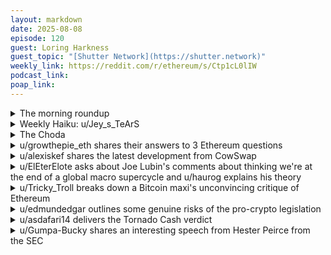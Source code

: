 ```yaml
---
layout: markdown
date: 2025-08-08
episode: 120
guest: Loring Harkness
guest_topic: "[Shutter Network](https://shutter.network)"
weekly_link: https://reddit.com/r/ethereum/s/Ctp1cL0lIW
podcast_link: 
poap_link: 
---
```



<details markdown=1>
<summary>The morning roundup</summary>
[View on Reddit →](https://reddit.com/r/ethereum/comments/1mkmcbn/comment/n7jrw8c/)

[u/HITMAN616](https://reddit.com/u/HITMAN616)

> Ethereum

[u/PooeyGusset](https://reddit.com/u/PooeyGusset)

> $3,915

[u/harpocryptes](https://reddit.com/u/harpocryptes)

> 0.0335

</details>
<details markdown=1>
<summary>Weekly Haiku: u/Jey_s_TeArS</summary>
[View on Reddit →](https://reddit.com/r/ethereum/comments/1mgatfj/comment/n6rr6je/)

*Cousins in disgust,*

*Distrust Ether as robust,*

*The month of August.*

</details>
<details markdown=1>
<summary>The Choda</summary>
[View on Reddit →](https://reddit.com/r/ethereum/comments/1mkmcbn/comment/n7jrv01/)

༼ つ ◕_◕ ༽つ ETH TAKE MY ENERGY ༼ つ ◕_◕ ༽つ

</details>
<details markdown=1>
<summary>u/growthepie_eth shares their answers to 3 Ethereum questions</summary>
[View on Reddit →](https://reddit.com/r/ethereum/comments/1mennu9/daily_general_discussion_august_01_2025/n6c7x7v/)

We joined 50+ teams to answer the following:  
1. Describe Ethereum in 3 words  
2. What could make Ethereum fail?  
3. What does Ethereum still need to get right to succeed in the next decade?  
  
Our Answers (they had to be short):  
1. Bringing everything onchain  
2. Difficult one - If we were to stop innovating and ossify too soon, we wouldn't fail but we would fall short of our full potential. Thankfully, there is loads left on the roadmap and upgrades are becoming more regular and ambitious...  
3. We need to keep scaling whilst remaining decentralised and permissionless. There is so much room for this pie to grow but we dont just want to onboard existing companies we need to continue to support and encourage new innovation too.  
  
Would love to hear the community here answer these questions!

You can see our video reply and the other teams replies here: [https://eth10.ssv.network/](https://eth10.ssv.network/) (scroll down)

</details>
<details markdown=1>
<summary>u/alexiskef shares the latest development from CowSwap</summary>
[View on Reddit →](https://reddit.com/r/ethereum/comments/1mdsq6h/daily_general_discussion_july_31_2025/n66v7p9/)

CowSwap IS kicking ass once more! They are now enabling [swapping across chains!!!!](https://x.com/CoWSwap/status/1950949183747457411)

"Cross-chain DeFi is the dream, but the reality?

A frustrating dance of separate bridges, swaps, high fees, and security risks. Billions lost to vulnerabilities. 😩

It's time for a change.

Starting today, CoW Swap users can swap across chains."

I have tried a dev version of this, around one month ago.. It works flawlessly...

Edit: fun fact: they have created an NFT (together with Bungee, who is their bridging partner on this), for the release! [Mint it here, at Opensea!](https://opensea.io/collection/cow-swap-goes-multichain-with-bungee/overview)

</details>
<details markdown=1>
<summary>u/ElEterElote asks about Joe Lubin's comments about thinking we're at the end of a global macro supercycle and u/haurog explains his theory</summary>
[View on Reddit →](https://reddit.com/r/ethereum/comments/1mgatfj/daily_general_discussion_august_03_2025/n6pl9zw/)

[u/ElEterElote](https://reddit.com/u/ElEterElote):

In a few interviews regarding SharpLink (SBET), Joe Lubin has discussed how he believes we are coming to the end of a super cycle, referring to fiat reserve currencies and national debt. He's suggested that Ray Dalio and Strauss talk about this, and maybe others, and while I've been able to find Ray Dalio's books and other media I don't know who Strauss is or where to begin with him. Can anyone point me in the right direction?

---

[View on Reddit →](https://reddit.com/r/ethereum/comments/1mgatfj/daily_general_discussion_august_03_2025/n6q908p/)

[u/haurog](https://reddit.com/u/haurog):

If you google "fourth turning" you will find the Strauss-Howe generational theory.

In my understanding the generational theory sees cyclical patterns in the American and more generally western history. Each of these cycles is several decades long (60-120 years or so) and each cycle can be subdivided into 4 distinct generations of about 15-30 years in length.

- The first generation (called High) is the one which builds up institutions, there is a strong community spirit and is generally an optimistic period.
- The second generation (called Awakening) is focused on individualism pushes for freedom of expression.
- The third generation (called Unraveling) is peak individualism and a mistrust of institutions starts to emerge. Social cohesion goes down. 
- The fourth turning (called Crisis) is the period where society has to face many challenges which make it necessary that institutions are getting reformed/rebuilt.

Afterwards a new first generation starts a new cycle.

According to the followers of this theory, we currently are in the fourth turning, which is the Crisis. Depending who you follow, we have been there for 25 years already or only since covid. So if this is true we might stay in this fourth turning for a few more years (or decades). 

The theory and books around it where first published in the 90ies and it got quite a few followers. But this way of analysis of western history is also very much criticized as there is not really a very objective way to clearly distinguish these generations over the last 500 years or so. Nevertheless, many people have been influenced by this cyclical view of the world. I would guess Ray Dalio has also been influenced by this view of the world when he wrote the book 'The Changing World Order' which looks at the most influential countries over the last few hundred years, how they have risen to power and how they vanished again. According to Ray Dalio the world order sees a change of the leading power with the US losing influence and China gaining it. This, he says, will be similar to what happened a hundred years ago when the UK started losing its grip on the world or the Netherlands 250 years ago.

</details>
<details markdown=1>
<summary>u/Tricky_Troll breaks down a Bitcoin maxi's unconvincing critique of Ethereum</summary>
[View on Reddit →](https://reddit.com/r/ethereum/comments/1mi09a5/daily_general_discussion_august_05_2025/n74y385/)

Her whole argument seemed to be Ethereum was too risky, yet the only "risks" she could throw at Ethereum were:

- "Proof of Stake complexities and centralisation risks" — Centralisation which pales in comparison to Bitcoin's now highly consolidated mining sector and regarding risk, well I'd say actively improving the protocol is less risky than an ossified protocol which urgently needs security updates (security budget and quantum proofing being the main risks for Bitcoin here).
- "Greater risk around bridges and L2s" — Just stay on the L1 if you're scared of these risks.
- "Other platforms also doing smart contracts like Bitcoin" — Yes, but which platform is far and away the leader in R&D? I'll give you a hint, it's not Bitcoin, it's not Solana and it rhymes with "Schmethereum".
- "The SEC could still label it a security" — Is this satire? She can't be serious...

---

Context: <https://x.com/Jrag0x/status/1952809046672851243>

</details>
<details markdown=1>
<summary>u/edmundedgar outlines some genuine risks of the pro-crypto legislation</summary>
[View on Reddit →](https://reddit.com/r/ethereum/comments/1mi09a5/daily_general_discussion_august_05_2025/n74h6lm/)

The argument on the GENIUS act is that if you massively grow stablecoins (which I think we will?) you end up with a lot of money lent to banks that might suddenly exit for some crypto greed-and-fear / leverage type of reason. A stablecoin issuer suddenly running on their bank is part of what brought down Silicon Valley Bank so it's not completely irrational. I personally think that if you can't regulate the banking system so that it can handle being able to bank interest-free deposits then your banking system is probably beyond saving, but it's not an idiotic thing to worry about.

The broader argument is that crypto is going to be used to work around all kinds of financial regulations that were created after previous financial crises. Who is lending how much, how do we find out what their exposure is, how do we make sure the whole economy doesn't undergo a massive contraction simultaneously, stuff like that. It's definitely true that previously we've had periods of financial deregulation followed by a financial crisis that taxpayers have had to bail out. Reagan deregulated the banks then got the Savings and Loans crisis, George W Bush did a load of financial deregulation then got the Lehman Shock. 

I think the premises here are correct in that creative people with access to crypto will run circles around any kind of regulation standing between the user and what the user wants to do. I'm not clear on whether crypto will get enough purchase on the real economy that for example uncollateralized loans are being made by non-bank actors in a way that avoids bank regulation; If it's just a token casino then it shouldn't matter too much to the wider economy. But I think it *might* and this is one of the reasons I think ETH is a good investment... So I don't think the concern is nuts.

</details>
<details markdown=1>
<summary>u/asdafari14 delivers the Tornado Cash verdict</summary>
[View on Reddit →](https://reddit.com/r/ethereum/comments/1mivrb0/daily_general_discussion_august_06_2025/n79kint/)

> COUNT 1, MONEY LAUNDERING: NOT UNANIMOUS

> COUNT 2, 1960: GUILTY

> COUNT 3, SANCTIONS EVASION: NOT GUILTY

<https://x.com/theragetech/status/1953132291363926026>

Roman Storm has been found guilty of count 2, conspiracy to operate an unlicensed money transmission business. Max penalty is supposedly five years but the guideline is much lower. He won't go to prison for like 40 years, that he was risking before. 

> Conspiracy to operate an unlicensed money transmission business

I would prefer if he wasn't guilty of anything but this count seems almost true no? According to GPT, it is a crime to even use informal systems (people you trust, couriers) to move money across borders without licenses. TC isn't actually moving the money, Ethereum is, but it kind of enables that too well.

</details>
<details markdown=1>
<summary>u/Gumpa-Bucky shares an interesting speech from Hester Peirce from the SEC</summary>
[View on Reddit →](https://reddit.com/r/ethereum/comments/1mivrb0/daily_general_discussion_august_06_2025/n7bhk2x/)

<https://www.sec.gov/newsroom/speeches-statements/peirce-remarks-blockchain-conference-080425>

Long but interesting speech given by SEC's friendly commissioner Hester Peirce about how new disintermediation technology, such as blockchain, demands a fresh look at the societal balance between security and privacy.  She leads with the parallel history of automation of phone calling away from previously necessary phone operators who had access to your calls to automated self-dialing.  She gets into the third party doctrine and Bank Secrecy Act, which she calls for changing to restore privacy in light of new digital technology.

</details>

